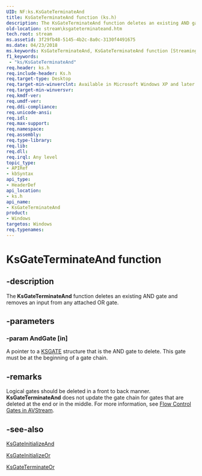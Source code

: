 ```yaml
---
UID: NF:ks.KsGateTerminateAnd
title: KsGateTerminateAnd function (ks.h)
description: The KsGateTerminateAnd function deletes an existing AND gate and removes an input from any attached OR gate.
old-location: stream\ksgateterminateand.htm
tech.root: stream
ms.assetid: 3f29fb48-5145-4b2c-8a0c-3130f4491675
ms.date: 04/23/2018
ms.keywords: KsGateTerminateAnd, KsGateTerminateAnd function [Streaming Media Devices], avfunc_e8c3af46-fdb4-4e95-8473-12e1fadff072.xml, ks/KsGateTerminateAnd, stream.ksgateterminateand
f1_keywords:
 - "ks/KsGateTerminateAnd"
req.header: ks.h
req.include-header: Ks.h
req.target-type: Desktop
req.target-min-winverclnt: Available in Microsoft Windows XP and later operating systems and DirectX 8.0 and later DirectX versions.
req.target-min-winversvr: 
req.kmdf-ver: 
req.umdf-ver: 
req.ddi-compliance: 
req.unicode-ansi: 
req.idl: 
req.max-support: 
req.namespace: 
req.assembly: 
req.type-library: 
req.lib: 
req.dll: 
req.irql: Any level
topic_type:
- APIRef
- kbSyntax
api_type:
- HeaderDef
api_location:
- ks.h
api_name:
- KsGateTerminateAnd
product:
- Windows
targetos: Windows
req.typenames: 
---
```


# KsGateTerminateAnd function


## -description


The<b> KsGateTerminateAnd</b> function deletes an existing AND gate and removes an input from any attached OR gate.


## -parameters




### -param AndGate [in]

A pointer to a <a href="https://docs.microsoft.com/windows-hardware/drivers/ddi/ks/ns-ks-_ksgate">KSGATE</a> structure that is the AND gate to delete. This gate must be at the beginning of a gate chain.


## -remarks



Logical gates should be deleted in a front to back manner. <b>KsGateTerminateAnd</b> does not update the gate chain for gates that are deleted at the end or in the middle. For more information, see <a href="https://docs.microsoft.com/windows-hardware/drivers/stream/flow-control-gates-in-avstream">Flow Control Gates in AVStream</a>. 




## -see-also




<a href="https://docs.microsoft.com/windows-hardware/drivers/ddi/ks/nf-ks-ksgateinitializeand">KsGateInitializeAnd</a>



<a href="https://docs.microsoft.com/windows-hardware/drivers/ddi/ks/nf-ks-ksgateinitializeor">KsGateInitializeOr</a>



<a href="https://docs.microsoft.com/windows-hardware/drivers/ddi/ks/nf-ks-ksgateterminateor">KsGateTerminateOr</a>
 

 

